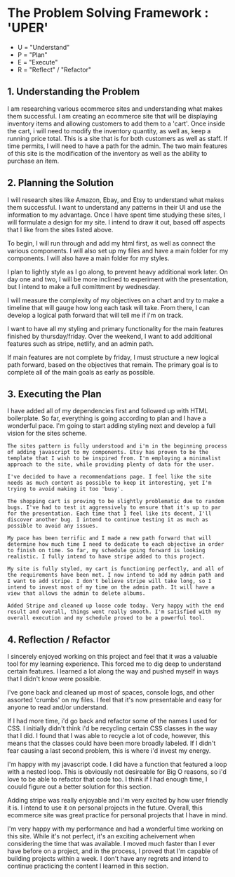 <h1>The Problem Solving Framework : 'UPER'</h1>

* U = "Understand"
* P = "Plan"
* E = "Execute"
* R = "Reflect" / "Refactor"

<h2>1. Understanding the Problem</h2>
    I am researching various ecommerce sites and understanding what makes them successful. I am creating an ecommerce site that will be displaying inventory items and allowing customers to add them to a 'cart'. Once inside the cart, i will need to modify the inventory quantity, as well as, keep a running price total. This is a site that is for both customers as well as staff. If time permits, I will need to have a path for the admin. The two main features of this site is the modification of the inventory as well as the ability to purchase an item.

<h2>
    2. Planning the Solution
</h2>

I will research sites like Amazon, Ebay, and Etsy to understand what makes them successful. I want to understand any patterns in their UI and use the information to my advantage. Once I have spent time studying these sites, I will formulate a design for my site. I intend to draw it out, based off aspects that I like from the sites listed above. 

To begin, I will run through and add my html first, as well as connect the various components. I will also set up my files and have a main folder for my components. I will also have a main folder for my styles. 

I plan to lightly style as I go along, to prevent heavy additional work later. On day one and two, I will be more inclined to experiment with the presentation, but I intend to make a full comittment by wednesday. 

I will measure the complexity of my objectives on a chart and try to make a timeline that will gauge how long each task will take. From there, I can develop a logical path forward that will tell me if i'm on track. 

I want to have all my styling and primary functionality for the main features finished by thursday/friday. Over the weekend, I want to add additional features such as stripe, netlify, and an admin path. 

If main features are not complete by friday, I must structure a new logical path forward, based on the objectives that remain. The primary goal is to complete all of the main goals as early as possible. 



<h2>
    3. Executing the Plan
</h2>
    I have added all of my dependencies first and followed up with HTML boilerplate. So far, everything is going according to plan and I have a wonderful pace. I'm going to start adding styling next and develop a full vision for the sites scheme.

    The sites pattern is fully understood and i'm in the beginning process of adding javascript to my components. Etsy has proven to be the template that I wish to be inspired from. I'm employing a minimalist approach to the site, while providing plenty of data for the user. 

    I've decided to have a recommendations page. I feel like the site needs as much content as possible to keep it interesting, yet I'm trying to avoid making it too 'busy'. 

    The shopping cart is proving to be slightly problematic due to random bugs. I've had to test it aggressively to ensure that it's up to par for the presentation. Each time that I feel like its decent, I'll discover another bug. I intend to continue testing it as much as possible to avoid any issues. 

    My pace has been terrific and I made a new path forward that will determine how much time I need to dedicate to each objective in order to finish on time. So far, my schedule going forward is looking realistic. I fully intend to have stripe added to this project. 

    My site is fully styled, my cart is functioning perfectly, and all of the requirements have been met. I now intend to add my admin path and I want to add stripe. I don't believe stripe will take long, so I intend to invest most of my time on the admin path. It will have a view that allows the admin to delete albums. 

    Added Stripe and cleaned up loose code today. Very happy with the end result and overall, things went really smooth. I'm satisfied with my overall execution and my schedule proved to be a powerful tool. 


<h2>
    4. Reflection / Refactor
</h2>

I sincerely enjoyed working on this project and feel that it was a valuable tool for my learning experience. This forced me to dig deep to understand certain features. I learned a lot along the way and pushed myself in ways that I didn't know were possible. 

I've gone back and cleaned up most of spaces, console logs, and other assorted 'crumbs' on my files. I feel that it's now presentable and easy for anyone to read and/or understand. 

If I had more time, i'd go back and refactor some of the names I used for CSS. I initially didn't think i'd be recycling certain CSS classes in the way that I did. I found that I was able to recycle a lot of code, however, this means that the classes could have been more broadly labeled. If I didn't fear causing a last second problem, this is where i'd invest my energy. 

I'm happy with my javascript code. I did have a function that featured a loop with a nested loop. This is obviously not desireable for Big O reasons, so i'd love to be able to refactor that code too. I think if I had enough time, I couuld figure out a better solution for this section. 

Adding stripe was really enjoyable and i'm very excited by how user friendly it is. I intend to use it on personal projects in the future. Overall, this ecommerce site was great practice for personal projects that I have in mind. 

I'm very happy with my performance and had a wonderful time working on this site. While it's not perfect, it's an exciting acheivement when considering the time that was available. I moved much faster than I ever have before on a project, and in the process, I proved that I'm capable of building projects within a week. I don't have any regrets and intend to continue practicing the content I learned in this section.
